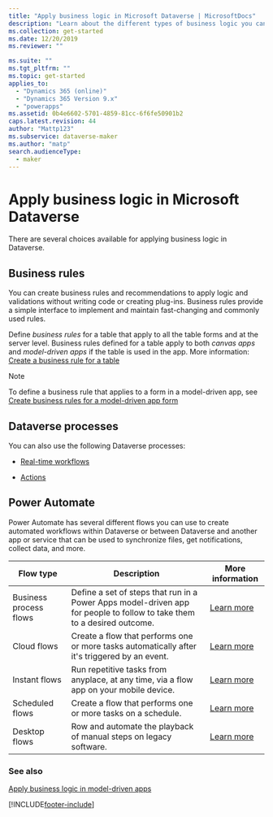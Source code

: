 ```yaml
---
title: "Apply business logic in Microsoft Dataverse | MicrosoftDocs"
description: "Learn about the different types of business logic you can use in your app"
ms.collection: get-started
ms.date: 12/20/2019
ms.reviewer: ""

ms.suite: ""
ms.tgt_pltfrm: ""
ms.topic: get-started
applies_to: 
  - "Dynamics 365 (online)"
  - "Dynamics 365 Version 9.x"
  - "powerapps"
ms.assetid: 0b4e6602-5701-4859-81cc-6f6fe50901b2
caps.latest.revision: 44
author: "Mattp123"
ms.subservice: dataverse-maker
ms.author: "matp"
search.audienceType: 
  - maker
---
```

# Apply business logic in Microsoft Dataverse


There are several choices available for applying business logic in Dataverse. 

## Business rules
You can create business rules and recommendations to apply logic and validations without writing code or creating plug-ins. Business rules provide a simple interface to implement and maintain fast-changing and commonly used rules.

Define *business rules* for a table that apply to all the table forms and at the server level. Business rules defined for a table apply to both *canvas apps* and *model-driven apps* if the table is used in the app. More information: [Create a business rule for a table](data-platform-create-business-rule.md)

> [!NOTE]
> To define a business rule that applies to a form in a model-driven app, see [Create business rules for a model-driven app form](../model-driven-apps/create-business-rules-recommendations-apply-logic-form.md)

## Dataverse processes
You can also use the following Dataverse processes:

- [Real-time workflows](overview-realtime-workflows.md)

- [Actions](actions.md)

## Power Automate
Power Automate has several different flows you can use to create automated workflows within Dataverse or between Dataverse and another app or service that can be used to synchronize files, get notifications, collect data, and more. 


|Flow type  |Description  |More information  |
|---------|---------|---------|
|Business process flows     | Define a set of steps that run in a Power Apps model-driven app for people to follow to take them to a desired outcome.        | [Learn more](/power-automate/create-business-process-flow)     |
|Cloud flows     |  Create a flow that performs one or more tasks automatically after it's triggered by an event.    | [Learn more](/power-automate/get-started-logic-flow)        |
|Instant flows   | Run repetitive tasks from anyplace, at any time, via a flow app on your mobile device.        | [Learn more](/power-automate/introduction-to-button-flows)        |
|Scheduled flows   | Create a flow that performs one or more tasks on a schedule.    | [Learn more](/power-automate/run-scheduled-tasks)        |
|Desktop flows   | Row and automate the playback of manual steps on legacy software.    | [Learn more](/power-automate/desktop-flows/overview)     |


### See also

[Apply business logic in model-driven apps](../model-driven-apps/guide-staff-through-common-tasks-processes.md)


[!INCLUDE[footer-include](../../includes/footer-banner.md)]
